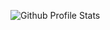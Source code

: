 ![Github Profile Stats](https://github-readme-stats.vercel.app/api?username=baptiste313&show_icons=true&lang=FR)
